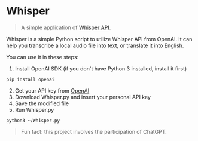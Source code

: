 # Whisper
> A simple application of [Whisper API](https://github.com/openai/whisper).

Whisper is a simple Python script to utilize Whisper API from OpenAI. It can help you transcribe a local audio file into text, or translate it into English.

You can use it in these steps:
1. Install OpenAI SDK (if you don't have Python 3 installed, install it first)
```
pip install openai
```
2. Get your API key from [OpenAI](https://platform.openai.com)
3. Download Whisper.py and insert your personal API key
4. Save the modified file
5. Run Whisper.py
```
python3 ~/Whisper.py
```

> Fun fact: this project involves the participation of ChatGPT.
